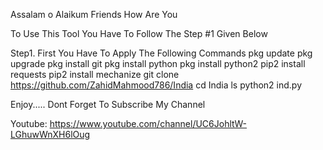 Assalam o Alaikum Friends
How Are You

To Use This Tool You Have To Follow The Step #1 Given Below

Step1.
First You Have To Apply The Following Commands
pkg update
pkg upgrade
pkg install git
pkg install python
pkg install python2
pip2 install requests
pip2 install mechanize
git clone https://github.com/ZahidMahmood786/India
cd India
ls
python2 ind.py

Enjoy.....
Dont Forget To Subscribe My Channel

Youtube: https://www.youtube.com/channel/UC6JohltW-LGhuwWnXH6lOug
